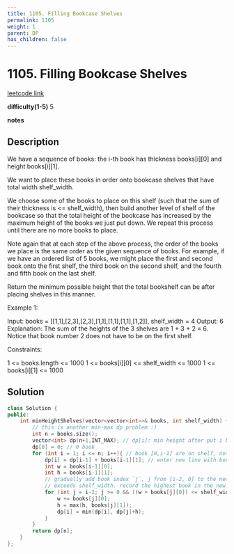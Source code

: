 ```yaml
---
title: 1105. Filling Bookcase Shelves
permalink: 1105
weight: 1
parent: DP
has_children: false
---
```

# 1105. Filling Bookcase Shelves
[leetcode link](https://leetcode.com/problems/filling-bookcase-shelves/)

**difficulty(1-5)** 
5

**notes**   


## Description
We have a sequence of books: the i-th book has thickness books[i][0] and height books[i][1].

We want to place these books in order onto bookcase shelves that have total width shelf_width.

We choose some of the books to place on this shelf (such that the sum of their thickness is <= shelf_width), then build another level of shelf of the bookcase so that the total height of the bookcase has increased by the maximum height of the books we just put down.  We repeat this process until there are no more books to place.

Note again that at each step of the above process, the order of the books we place is the same order as the given sequence of books.  For example, if we have an ordered list of 5 books, we might place the first and second book onto the first shelf, the third book on the second shelf, and the fourth and fifth book on the last shelf.

Return the minimum possible height that the total bookshelf can be after placing shelves in this manner.

 

Example 1:


Input: books = [[1,1],[2,3],[2,3],[1,1],[1,1],[1,1],[1,2]], shelf_width = 4
Output: 6
Explanation:
The sum of the heights of the 3 shelves are 1 + 3 + 2 = 6.
Notice that book number 2 does not have to be on the first shelf.
 

Constraints:

1 <= books.length <= 1000
1 <= books[i][0] <= shelf_width <= 1000
1 <= books[i][1] <= 1000

## Solution
```c++
class Solution {
public:
    int minHeightShelves(vector<vector<int>>& books, int shelf_width) {
        // this is another min-max dp problem :) 
        int n = books.size();
        vector<int> dp(n+1,INT_MAX); // dp[i]: min height after put i books (book index [0,i-1])
        dp[0] = 0; // 0 book
        for (int i = 1; i <= n; i++){ // book [0,i-1] are on shelf, note that i is # of books, not certain book's index
            dp[i] = dp[i-1] + books[i-1][1]; // enter new line with book index `i-1`
            int w = books[i-1][0];
            int h = books[i-1][1];
            // gradually add book index `j`, j from [i-2, 0] to the new line (to join book index `i-1`). make sure new line does not
            // exceeds shelf_width. record the highest book in the new line. 
            for (int j = i-2; j >= 0 && ((w + books[j][0]) <= shelf_width); j--){
                w += books[j][0];
                h = max(h, books[j][1]);
                dp[i] = min(dp[i], dp[j]+h);
            }            
        }
        return dp[n];
    }
};
```


